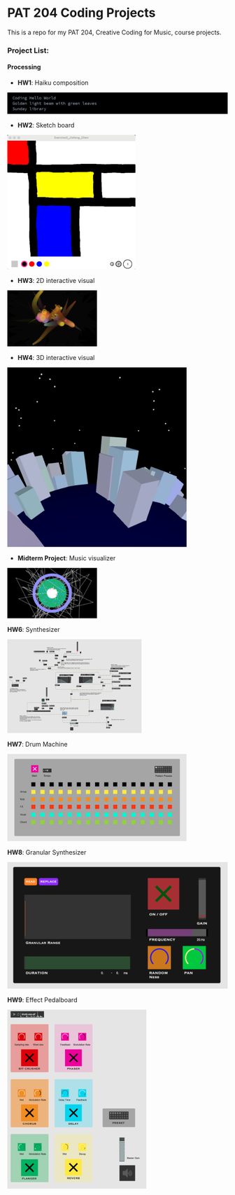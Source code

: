 # PAT 204 Coding Projects

This is a repo for my PAT 204, Creative Coding for Music, course projects.

### Project List:

#### Processing

* **HW1**: Haiku composition

![hw1](Exercise1_StudentName/Exercise1_Jiafeng_Chen/hw1.png)



* **HW2**: Sketch board

<img src="Exercise2_StudentName/Exercise2_Jiafeng_Chen/hw2.png" alt="hw2" style="zoom:30%;" />



* **HW3**: 2D interactive visual

<img src="Exercise3_StudentName/Exercise3_Jiafeng_Chen/hw3.png" alt="hw3" style="zoom:20%;" />



* **HW4**: 3D interactive visual

<img src="Exercise4_StudentName/Exercise4_Jiafeng_Chen/hw4.jpg" alt="hw4" style="zoom:40%;" />



* **Midterm Project**: Music visualizer

<img src="Midterm_StudentName/Midterm_Jiafeng_Chen/midterm.png" alt="midterm" style="zoom:20%;" />



**HW6**: Synthesizer

<img src="Exercise6_Jiafeng_Chen/hw6_screenshot.png" alt="hw6" style="zoom:30%;" />



**HW7**: Drum Machine

<img src="Exercise7_Jiafeng_Chen/hw7_screenshot.png" alt="hw7" style="zoom:40%;" />



**HW8**: Granular Synthesizer

<img src="Exercise8_Jiafeng_Chen/hw8_screenshot.png" alt="hw8" style="zoom:60%;" />



**HW9**: Effect Pedalboard

<img src="Exercise9_Jiafeng_Chen/hw9_screenshot.png" alt="hw9" style="zoom:40%;" />

